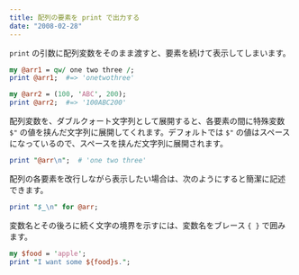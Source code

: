 ```yaml
---
title: 配列の要素を print で出力する
date: "2008-02-28"
---
```


`print` の引数に配列変数をそのまま渡すと、要素を続けて表示してしまいます。

~~~ perl
my @arr1 = qw/ one two three /;
print @arr1;  #=> 'onetwothree'

my @arr2 = (100, 'ABC', 200);
print @arr2;  #=> '100ABC200'
~~~

配列変数を、ダブルクォート文字列として展開すると、各要素の間に特殊変数 `$"` の値を挟んだ文字列に展開してくれます。デフォルトでは `$"` の値はスペースになっているので、スペースを挟んだ文字列に展開されます。

~~~ perl
print "@arr\n";  # 'one two three'
~~~

配列の各要素を改行しながら表示したい場合は、次のようにすると簡潔に記述できます。

~~~ perl
print "$_\n" for @arr;
~~~

変数名とその後ろに続く文字の境界を示すには、変数名をブレース `{ }` で囲みます。

~~~ perl
my $food = 'apple';
print "I want some ${food}s.";
~~~

